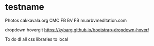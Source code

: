 # testname

Photos
cakkavala.org
CMC FB
BV FB
muarbvmeditation.com

dropdown hovergit 
https://kybarg.github.io/bootstrap-dropdown-hover/

To do
dl all css libraries to local